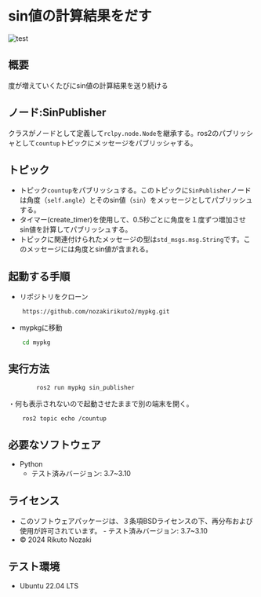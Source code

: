 # sin値の計算結果をだす
![test](https://github.com/nozakirikuto2/robosys2024/actions/workflows/test.yml/badge.svg)

## 概要

度が増えていくたびにsin値の計算結果を送り続ける

## ノード:SinPublisher

クラスがノードとして定義して```rclpy.node.Node```を継承する。ros2のパブリッシャとして```countup```トピックにメッセージをパブリッシャする。

## トピック

- トピック```countup```をパブリッシュする。このトピックに```SinPublisher```ノードは角度（```self.angle```）とそのsin値（```sin```）をメッセージとしてパブリッシュする。
- タイマー(create_timer)を使用して、0.5秒ごとに角度を１度ずつ増加させsin値を計算してパブリッシュする。
- トピックに関連付けられたメッセージの型は```std_msgs.msg.String```です。このメッセージには角度とsin値が含まれる。

## 起動する手順

- リポジトリをクローン
```bash
	https://github.com/nozakirikuto2/mypkg.git
```

- mypkgに移動
```bash
	cd mypkg
```

## 実行方法

```bash
        ros2 run mypkg sin_publisher
```
・何も表示されないので起動させたままで別の端末を開く。
```bash
	ros2 topic echo /countup
```

## 必要なソフトウェア
- Python
	- テスト済みバージョン: 3.7~3.10

## ライセンス

- このソフトウェアパッケージは、３条項BSDライセンスの下、再分布および使用が許可されています。
        - テスト済みバージョン: 3.7~3.10
- © 2024 Rikuto Nozaki

## テスト環境

-  Ubuntu 22.04 LTS

